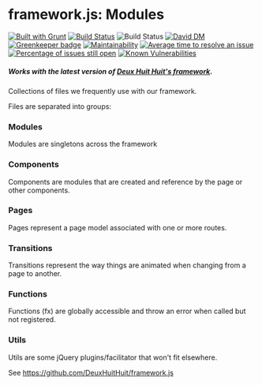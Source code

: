 # framework.js: Modules
[![Built with Grunt](https://gruntjs.com/cdn/builtwith.png)](https://gruntjs.com/)
[![Build Status](https://travis-ci.org/DeuxHuitHuit/framework.js-modules.svg)](https://travis-ci.org/DeuxHuitHuit/framework.js-modules)
![Build Status](https://ci.appveyor.com/api/projects/status/v5g1p4wg66l15m9e?svg=true)
[![David DM](https://david-dm.org/DeuxHuitHuit/framework.js-modules/dev-status.svg?style=flat)](https://david-dm.org/DeuxHuitHuit/framework.js-modules?type=dev)
[![Greenkeeper badge](https://badges.greenkeeper.io/DeuxHuitHuit/framework.js-modules.svg)](https://greenkeeper.io/)
[![Maintainability](https://api.codeclimate.com/v1/badges/34fe964de3b2cbfb1d83/maintainability)](https://codeclimate.com/github/DeuxHuitHuit/framework.js-modules/maintainability)
[![Average time to resolve an issue](https://isitmaintained.com/badge/resolution/DeuxHuitHuit/framework.js-modules.svg)](https://isitmaintained.com/project/DeuxHuitHuit/framework.js-modules "Average time to resolve an issue")
[![Percentage of issues still open](https://isitmaintained.com/badge/open/DeuxHuitHuit/framework.js-modules.svg)](https://isitmaintained.com/project/DeuxHuitHuit/framework.js-modules "Percentage of issues still open")
[![Known Vulnerabilities](https://snyk.io/test/github/DeuxHuitHuit/framework.js-modules/badge.svg)](https://snyk.io/test/github/DeuxHuitHuit/framework.js-modules)

##### Works with the latest version of [Deux Huit Huit's framework](https://github.com/DeuxHuitHuit/framework.js).

Collections of files we frequently use with our framework.

Files are separated into groups:

### Modules

Modules are singletons across the framework

### Components

Components are modules that are created and reference by the page or other components.

### Pages

Pages represent a page model associated with one or more routes.

### Transitions

Transitions represent the way things are animated when changing from a page to another.

### Functions

Functions (fx) are globally accessible and throw an error when called but not registered.

### Utils

Utils are some jQuery plugins/facilitator that won't fit elsewhere.

See <https://github.com/DeuxHuitHuit/framework.js>


